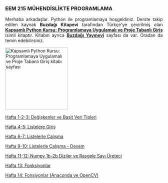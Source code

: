 <h3>EEM 215 MÜHENDİSLİKTE PROGRAMLAMA</h3>
<p align="justify">Merhaba arkadaşlar. Python ile programlamaya hoşgeldiniz. Derste takip edilen kaynak <b>Buzdağı Kitapevi</b> tarafından Türkçe'ye çevirilmiş olan <a href="https://www.buzdagikitabevi.com/kapsamli-python-kursu-programlamaya-uygulamali-ve-proje-tabanli-giris" target="_blank"><b>Kapsamlı Python Kursu: Programlamaya Uygulamalı ve Proje Tabanlı Giriş</b></a> isimli kitaptır. Kitabın ayrıca <a href="https://buzdagiyayinevi.com/kapsamli-python-kursu-programlamaya-uygulamali-ve-proje-tabanli-giris/" target="_blank"><b>Buzdağı Yayınevi</b></a> sayfası da var. Oradan da temin edebilirsiniz.</p>

<img src="https://buzdagiyayinevi.com/wp-content/uploads/2022/02/Python-Crash-Course-Kapak-scaled.jpg" target="_blank" alt="Kapsamlı Python Kursu: Programlamaya Uygulamalı ve Proje Tabanlı Giriş kitabı sayfası" width="200" height=auto>

<a href="https://github.com/mtahakoroglu/gumushane-EEM-bilgisayar-programlama/tree/main/Python/hafta-1-2-3" target="_blank">Hafta 1-2-3: Değişkenler ve Basit Veri Tipleri</a><br>

<a href="https://github.com/mtahakoroglu/gumushane-EEM-bilgisayar-programlama/tree/main/Python/hafta-4-5" target="_blank">Hafta 4-5: Listelere Giriş</a>

<a href="https://github.com/mtahakoroglu/gumushane-EEM-bilgisayar-programlama/tree/main/Python/hafta-6-7" target="_blank">Hafta 6-7: Listelerle Çalışma</a>

<a href="https://github.com/mtahakoroglu/gumushane-EEM-bilgisayar-programlama/tree/main/Python/hafta-9-10" target="_blank">Hafta 9-10: Listelerle Çalışma - Devam</a>

<a href="https://github.com/mtahakoroglu/gumushane-EEM-bilgisayar-programlama/tree/main/Python/hafta-11-12" target="_blank">Hafta 11-12: Numpy 1b-2b Diziler ve Rasgele Sayı Üreteci</a>

<a href="https://github.com/mtahakoroglu/gumushane-EEM-bilgisayar-programlama/tree/main/Python/hafta-13" target="_blank">Hafta 13: Fonksiyonlar</a>

<a href="https://github.com/mtahakoroglu/gumushane-EEM-bilgisayar-programlama/tree/main/Python/hafta-14" target="_blank">Hafta 14: Fonsiyonlar (Anaconda ve OpenCV)</a>
